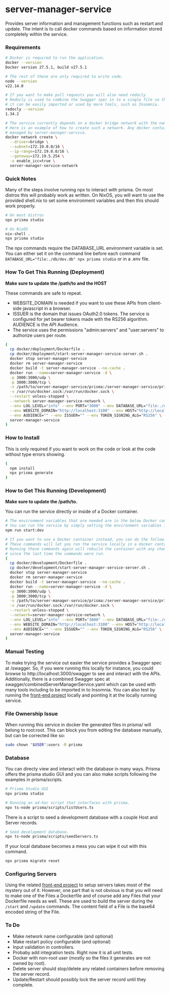 # server-manager-service

Provides server information and management functions such as restart and update.
The intent is to call docker commands based on information stored completely within the service.

### Requirements

```sh
# Docker is required to run the application.
docker --version
Docker version 27.5.1, build v27.5.1

# The rest of these are only required to write code.
node --version
v22.14.0

# If you want to make pull requests you will also need redocly
# Redocly is used to combine the Swagger spec in to a single file so that
# it can be easily imported or used by more tools, such as Insomnia.
redocly --version
1.34.2

# The service currently depends on a docker bridge network with the name server-manager-service-network.
# Here is an example of how to create such a network. Any docker container on this network can be
# managed by server-manager-service.
docker network create \
  --driver=bridge \
  --subnet=172.19.0.0/16 \
  --ip-range=172.19.0.0/16 \
  --gateway=172.19.5.254 \
  -o enable_icc=true \
  server-manager-service-network
```

### Quick Notes

Many of the steps involve running npx to interact with prisma. On most distros this will probably work as written.
On NixOS, you will want to use the provided shell.nix to set some environment variables and then this should work
properly.

```sh
# On most distros
npx prisma studio

# On NixOS
nix-shell .
npx prisma studio
```

The npx commands require the DATABASE_URL environment variable is set. You can either set it on the command line before each command `DATABASE_URL="file:./db/dev.db" npx prisma studio` or in a .env file.

### How To Get This Running (Deployment)

**Make sure to update the /path/to and the HOST**

These commands are safe to repeat.

- WEBSITE_DOMAIN is needed if you want to use these APIs from client-side javascript in a browser.
- ISSUER is the domain that issues OAuth2.0 tokens. The service is configured for jwt bearer tokens made with the RS256 algorithm. AUDIENCE is the API Audience.
- The service uses the permissions "admin:servers" and "user:servers" to authorize users per route.

```sh
(
  cp docker/deployment/Dockerfile .
  cp docker/deployment/start-server-manager-service-server.sh .
  docker stop server-manager-service
  docker rm server-manager-service
  docker build -t server-manager-service --no-cache .
  docker run --name=server-manager-service -d \
  -p 3000:3000/udp \
  -p 3000:3000/tcp \
  -v /path/to/server-manager-service/prisma:/server-manager-service/prisma \
  -v /var/run/docker.sock:/var/run/docker.sock \
  --restart unless-stopped \
  --network server-manager-service-network \
  --env LOG_LEVEL="info" --env PORT="3000" --env DATABASE_URL="file:./db/dev.db" \
  --env WEBSITE_DOMAIN="http://localhost:3100" --env HOST="http://localhost:3000" \
  --env AUDIENCE="" --env ISSUER="" --env TOKEN_SIGNING_ALG="RS256" \
  server-manager-service
)
```

### How to Install

This is only required if you want to work on the code or look at the code without type errors showing.

```sh
(
  npm install
  npx prisma generate
)
```

### How to Get This Running (Development)

**Make sure to update the /path/to.**

You can run the service directly or inside of a Docker container.

```sh
# The environment variables that are needed are in the below Docker command prefixed by the --env flags.
# You can run the service by simply setting the environment variables in a .env file and then running
npm run start:dev

# If you want to use a Docker container instead, you can do the following.
# These commands will let you run the service locally in a docker container.
# Running these commands again will rebuild the container with any changes
# since the last time the commands were run.
(
  cp docker/development/Dockerfile .
  cp docker/development/start-server-manager-service-server.sh .
  docker stop server-manager-service
  docker rm server-manager-service
  docker build -t server-manager-service --no-cache .
  docker run --name=server-manager-service -d \
  -p 3000:3000/udp \
  -p 3000:3000/tcp \
  -v /path/to/server-manager-service/prisma:/server-manager-service/prisma \
  -v /var/run/docker.sock:/var/run/docker.sock \
  --restart unless-stopped \
  --network=server-manager-service-network \
  --env LOG_LEVEL="info" --env PORT="3000" --env DATABASE_URL="file:./db/dev.db" \
  --env WEBSITE_DOMAIN="http://localhost:3100" --env HOST="http://localhost:3000" \
  --env AUDIENCE="" --env ISSUER="" --env TOKEN_SIGNING_ALG="RS256" \
  server-manager-service
)
```

### Manual Testing

To make trying the service out easier the service provides a Swagger spec at /swagger. So, if you were running this locally for instance, you could browse to http://localhost:3000/swagger to see and interact with the APIs.
Additionally, there is a combined Swagger spec at swagger/combinedServerManagerService.yaml which can be used with many tools including to be imported in to Insomnia.
You can also test by running the [front-end project](https://github.com/Zane-T-Rice/apps) locally and pointing it at the locally running service.

### File Ownership Issue

When running this service in docker the generated files in prisma/ will belong to root:root. This can block you from editing the database manually, but can be corrected like so:

```sh
sudo chown "$USER":users -R prisma
```

### Database

You can directy view and interact with the database in many ways. Prisma offers the prisma studio GUI and you can also make scripts following the examples in prisma/scripts.

```sh
# Prisma Studio GUI
npx prisma studio

# Running an ad-hoc script that interfaces with prisma.
npx ts-node prisma/scripts/listUsers.ts
```

There is a script to seed a development database with a couple Host and Server records.

```sh
# Seed development database.
npx ts-node prisma/scripts/seedServers.ts
```

If your local database becomes a mess you can wipe it out with this command.

```sh
npx prisma migrate reset
```

### Configuring Servers

Using the related [front-end project](https://github.com/Zane-T-Rice/apps) to setup servers takes most of the mystery out of it. However, one part that is not obvious is that you will need to make one of the Files a Dockerfile and of course add any Files that your Dockerfile needs as well. These are used to build the server during the `/start` and `/update` commands. The content field of a File is the base64 encoded string of the File.

### To Do

- Make network name configurable (and optional)
- Make restart policy configurable (and optional)
- Input validation in controllers.
- Probaby add integration tests. Right now it is all unit tests.
- Docker with non-root user (mostly so the files it generates are not owned by root).
- Delete server should stop/delete any related containers before removing the server record.
- Update/Restart should possibly lock the server record until they complete.
